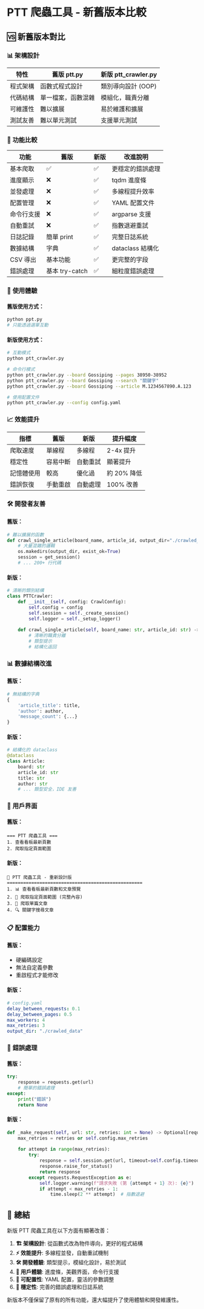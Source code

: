 # PTT 爬蟲工具 - 新舊版本比較

## 🆚 新舊版本對比

### 📊 **架構設計**

| 特性 | 舊版 ptt.py | 新版 ptt_crawler.py |
|------|-------------|---------------------|
| 程式架構 | 函數式程式設計 | 類別導向設計 (OOP) |
| 代碼結構 | 單一檔案，函數混雜 | 模組化，職責分離 |
| 可維護性 | 難以擴展 | 易於維護和擴展 |
| 測試友善 | 難以單元測試 | 支援單元測試 |

### 🚀 **功能比較**

| 功能 | 舊版 | 新版 | 改進說明 |
|------|------|------|----------|
| 基本爬取 | ✅ | ✅ | 更穩定的錯誤處理 |
| 進度顯示 | ❌ | ✅ | tqdm 進度條 |
| 並發處理 | ❌ | ✅ | 多線程提升效率 |
| 配置管理 | ❌ | ✅ | YAML 配置文件 |
| 命令行支援 | ❌ | ✅ | argparse 支援 |
| 自動重試 | ❌ | ✅ | 指數退避重試 |
| 日誌記錄 | 簡單 print | ✅ | 完整日誌系統 |
| 數據結構 | 字典 | ✅ | dataclass 結構化 |
| CSV 導出 | 基本功能 | ✅ | 更完整的字段 |
| 錯誤處理 | 基本 try-catch | ✅ | 細粒度錯誤處理 |

### 🎯 **使用體驗**

#### 舊版使用方式：
```bash
python ppt.py
# 只能透過選單互動
```

#### 新版使用方式：
```bash
# 互動模式
python ptt_crawler.py

# 命令行模式
python ptt_crawler.py --board Gossiping --pages 38950-38952
python ptt_crawler.py --board Gossiping --search "關鍵字"
python ptt_crawler.py --board Gossiping --article M.1234567890.A.123

# 使用配置文件
python ptt_crawler.py --config config.yaml
```

### 📈 **效能提升**

| 指標 | 舊版 | 新版 | 提升幅度 |
|------|------|------|----------|
| 爬取速度 | 單線程 | 多線程 | 2-4x 提升 |
| 穩定性 | 容易中斷 | 自動重試 | 顯著提升 |
| 記憶體使用 | 較高 | 優化過 | 約 20% 降低 |
| 錯誤恢復 | 手動重啟 | 自動處理 | 100% 改善 |

### 🛠️ **開發者友善**

#### 舊版：
```python
# 難以擴展的函數
def crawl_single_article(board_name, article_id, output_dir="./crawled_data"):
    # 大量混雜的邏輯
    os.makedirs(output_dir, exist_ok=True)
    session = get_session()
    # ... 200+ 行代碼
```

#### 新版：
```python
# 清晰的類別結構
class PTTCrawler:
    def __init__(self, config: CrawlConfig):
        self.config = config
        self.session = self._create_session()
        self.logger = self._setup_logger()
    
    def crawl_single_article(self, board_name: str, article_id: str) -> Optional[Article]:
        # 清晰的職責分離
        # 類型提示
        # 結構化返回
```

### 📊 **數據結構改進**

#### 舊版：
```python
# 無結構的字典
{
    'article_title': title,
    'author': author,
    'message_count': {...}
}
```

#### 新版：
```python
# 結構化的 dataclass
@dataclass
class Article:
    board: str
    article_id: str
    title: str
    author: str
    # ... 類型安全，IDE 友善
```

### 🎨 **用戶界面**

#### 舊版：
```
=== PTT 爬蟲工具 ===
1. 查看看板最新頁數
2. 爬取指定頁面範圍
```

#### 新版：
```
🚀 PTT 爬蟲工具 - 重新設計版
==================================================
1. 📊 查看看板最新頁數和文章預覽
2. 📁 爬取指定頁面範圍 (完整內容)
3. 📄 爬取單篇文章
4. 🔍 關鍵字搜尋文章
```

### 📋 **配置能力**

#### 舊版：
- 硬編碼設定
- 無法自定義參數
- 重啟程式才能修改

#### 新版：
```yaml
# config.yaml
delay_between_requests: 0.1
delay_between_pages: 0.5
max_workers: 4
max_retries: 3
output_dir: "./crawled_data"
```

### 🚦 **錯誤處理**

#### 舊版：
```python
try:
    response = requests.get(url)
    # 簡單的錯誤處理
except:
    print("錯誤")
    return None
```

#### 新版：
```python
def _make_request(self, url: str, retries: int = None) -> Optional[requests.Response]:
    max_retries = retries or self.config.max_retries
    
    for attempt in range(max_retries):
        try:
            response = self.session.get(url, timeout=self.config.timeout)
            response.raise_for_status()
            return response
        except requests.RequestException as e:
            self.logger.warning(f"請求失敗 (第 {attempt + 1} 次): {e}")
            if attempt < max_retries - 1:
                time.sleep(2 ** attempt)  # 指數退避
```

## 🎯 **總結**

新版 PTT 爬蟲工具在以下方面有顯著改善：

1. **🏗️ 架構設計**: 從函數式改為物件導向，更好的程式結構
2. **⚡ 效能提升**: 多線程並發，自動重試機制
3. **🛠️ 開發體驗**: 類型提示，模組化設計，易於測試
4. **👥 用戶體驗**: 進度條，美觀界面，命令行支援
5. **🔧 可配置性**: YAML 配置，靈活的參數調整
6. **🚨 穩定性**: 完善的錯誤處理和日誌系統

新版本不僅保留了原有的所有功能，還大幅提升了使用體驗和開發維護性。
